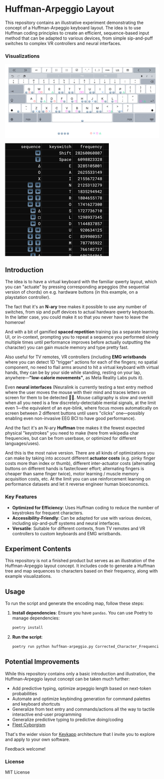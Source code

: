 # Huffman-Arpeggio Layout

This repository contains an illustrative experiment demonstrating the concept of a Huffman-Arpeggio keyboard layout. The idea is to use Huffman coding principles to create an efficient, sequence-based input method that can be adapted to various devices, from simple sip-and-puff switches to complex VR controllers and neural interfaces.

### Visualizations

![Playstation-QWERTY Overlay Mockup](playstation-qwerty-overlay-mockup.png)

![Huffman-Arpeggio Table](playstation-huffman-arpeggio-table-sample.png)

## Introduction

The idea is to have a virtual keyboard with the familiar qwerty layout, which you can "actuate" by pressing corresponding arpeggios (the sequential version of chords) on e.g. hardware buttons (in this example, on a playstation controller).

The fact that it's an **N-ary** tree makes it possible to use any number of switches, from sip and puff devices to actual hardware qwerty keyboards. In the latter case, you could make it so that you never have to leave the homerow!

And with a bit of gamified **spaced repetition** training (as a separate learning UI, or in-context, prompting you to repeat a sequence you performed slowly multiple times until performance improves before actually outputting the character) you can gain muscle memory and type pretty fast.

Also useful for TV remotes, VR controllers (including **EMG wristbands** where you can detect 1D "trigger" actions for each of the fingers; no spatial component, no need to flail arms around to hit a virtual keyboard with virtual hands, they can be by your side while standing, resting on your lap, anywhere—**"low-calorie movements"**, as Meta Reality Labs puts it).

Even **neural interfaces** (Neuralink is currently testing a text entry method where the user moves the mouse with their mind and traces letters on screen for them to be detected 🤦‍♂️. Mouse calligraphy is slow and overkill when all you need is a few discretely-detectable mental signals, at the limit even 1—the equivalent of an eye-blink, where focus moves automatically on screen between 2 different buttons until users "clicks" one—possibly enabling even non-invasive EEG BCI to have good performance).

And the fact it's an N-ary **Huffman** tree makes it the fewest expected physical "keystrokes" you need to make (here from wikipedia char frequencies, but can be from userbase, or optimized for different languages/uses).

And this is the most naive version. There are all kinds of optimizations you can make by taking into account different **actuator costs** (e.g. pinky finger costs more than index or thumb), different inter-actuator costs (alternating buttons on different hands is faster/lower effort; alternating fingers is cheaper than same finger twice), motor learning / muscle memory acquisition costs, etc. At the limit you can use reinforcement learning on performance datasets and let it reverse engineer human bioeconomics.

### Key Features

- **Optimized for Efficiency**: Uses Huffman coding to reduce the number of keystrokes for frequent characters.
- **Accessibility-Friendly**: Can be adapted for use with various devices, including sip-and-puff systems and neural interfaces.
- **Versatile**: Suitable for different contexts, from TV remotes and VR controllers to custom keyboards and EMG wristbands.

## Experiment Contents

This repository is not a finished product but serves as an illustration of the Huffman-Arpeggio layout concept. It includes code to generate a Huffman tree and map sequences to characters based on their frequency, along with example visualizations.

## Usage

To run the script and generate the encoding map, follow these steps:

1. **Install dependencies**: Ensure you have `pandas`. You can use Poetry to manage dependencies:
   ```sh
   poetry install

2. **Run the script**:

   ```sh
   poetry run python huffman-arpeggio.py Corrected_Character_Frequencies_with_Keyswitches.csv output.csv
   ```

## Potential Improvements

While this repository contains only a basic introduction and illustration, the Huffman-Arpeggio layout concept can be taken much further:

- Add predictive typing, optimize arpeggio length based on next-token probabilities
- Automate and optimize keybinding generation for command palettes and keyboard shortcuts
- Generalize from text entry and commands/actions all the way to tactile interactive end-user programming
- Generalize predictive typing to predictive doing/coding
- [Fleet Cyborgism](https://www.youtube.com/watch?v=Knrh-HWUVoo)

That's the wider vision for [Keykapp](https://keykapp.com) architecture that I invite you to explore and apply to your own software.

Feedback welcome!

### License

MIT License